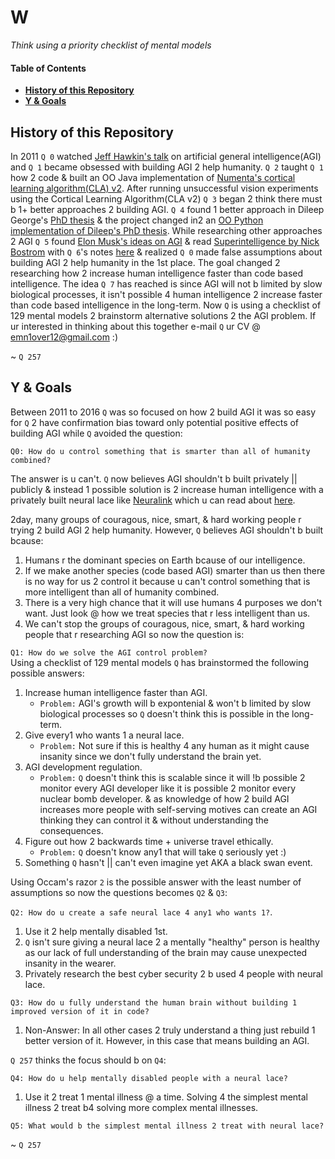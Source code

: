 # W

*Think using a priority checklist of mental models*  

#### Table of Contents
- **[History of this Repository](#history-of-this-repository)**
- **[Y & Goals](#y--goals)**

## History of this Repository

In 2011 `Q 0` watched [Jeff Hawkin's talk](https://www.ted.com/talks/jeff_hawkins_on_how_brain_science_will_change_computing) on artificial general intelligence(AGI) and `Q 1` became obsessed with building AGI 2 help humanity. `Q 2` taught `Q 1` how 2 code & built an OO Java implementation of [Numenta's cortical learning algorithm(CLA) v2](https://github.com/WalnutiQ/wAlnut/tree/MARK_II). After running unsuccessful vision experiments using the Cortical Learning Algorithm(CLA v2) `Q 3` began 2 think there must b 1+ better approaches 2 building AGI. `Q 4` found 1 better approach in Dileep George's [PhD thesis](https://github.com/WalnutiQ/papers/blob/master/Dileep_George_PGM/HowTheBrainMightWork.pdf) & the project changed in2 an [OO Python implementation of Dileep's PhD thesis](https://github.com/WalnutiQ/wAlnut/tree/MARK_III). While researching other approaches 2 AGI `Q 5` found [Elon Musk's ideas on AGI](https://youtu.be/h0962biiZa4)
& read [Superintelligence by Nick Bostrom](https://www.amazon.com/Superintelligence-Dangers-Strategies-Nick-Bostrom/dp/1501227742) with `Q 6`'s notes [here](https://github.com/WalnutiQ/wAlnut/issues/345) & realized `Q 0` made false assumptions about building AGI 2 help humanity in the 1st place. The goal changed 2 researching how 2 increase human 
intelligence faster than code based intelligence. The idea `Q 7` has reached is since AGI will not b limited by slow biological processes, it isn't possible 4 human intelligence 2 increase faster than code based intelligence in the long-term. Now `Q` is using a checklist of 129 mental models 2 brainstorm alternative solutions 2 the AGI problem. If ur interested in thinking about this together e-mail `Q` ur CV @ emn1over12@gmail.com :)

~ `Q 257`

## Y & Goals
Between 2011 to 2016 `Q` was so focused on how 2 build AGI it was so easy for `Q` 2 have confirmation bias toward only potential positive effects of building AGI while `Q` avoided the question:
  
`Q0: How do u control something that is smarter than all of humanity combined?`

The answer is u can't. `Q` now believes AGI shouldn't b built privately || publicly & instead 1 possible solution is 2 increase human intelligence with a privately built neural lace like [Neuralink](https://neuralink.com/) which u can read about [here](http://waitbutwhy.com/2017/04/neuralink.html). 

2day, many groups of couragous, nice, smart, & hard working people r trying 2 build AGI 2 help humanity. However, `Q` believes AGI shouldn't b built bcause:

1. Humans r the dominant species on Earth bcause of our intelligence.
2. If we make another species (code based AGI) smarter than us then there is no way for us 2 control it 
   because u can't control something that is more intelligent than all of humanity combined.
3. There is a very high chance that it will use humans 4 purposes we don't want. Just look @ how we treat species 
   that r less intelligent than us.
4. We can't stop the groups of couragous, nice, smart, & hard working people that r researching AGI so now the question is:

`Q1: How do we solve the AGI control problem?`  
Using a checklist of 129 mental models `Q` has brainstormed the following possible answers:

1. Increase human intelligence faster than AGI. 
   - `Problem:` AGI's growth will b expontenial & won't b limited by slow biological processes so `Q` doesn't think this is possible in the long-term. 
2. Give every1 who wants 1 a neural lace. 
   - `Problem:` Not sure if this is healthy 4 any human as it might cause insanity since we don't fully understand the brain yet. 
3. AGI development regulation.
   - `Problem:` `Q` doesn't think this is scalable since it will !b possible 2 monitor every AGI developer like it is possible 2 monitor every nuclear bomb developer. & as knowledge of how 2 build AGI increases more people with self-serving motives can create an AGI thinking they can control it & without understanding the consequences.
4. Figure out how 2 backwards time + universe travel ethically.
   - `Problem:` `Q` doesn't know any1 that will take `Q` seriously yet :) 
5. Something `Q` hasn't || can't even imagine yet AKA a black swan event. 

Using Occam's razor `2` is the possible answer with the least number of assumptions so now the questions becomes `Q2` & `Q3`:
  
`Q2: How do u create a safe neural lace 4 any1 who wants 1?`.

1. Use it 2 help mentally disabled 1st.
2. `Q` isn't sure giving a neural lace 2 a mentally "healthy" person is healthy as our lack of full understanding of the brain may cause unexpected insanity in the wearer.
3. Privately research the best cyber security 2 b used 4 people with neural lace. 

`Q3: How do u fully understand the human brain without building 1 improved version of it in code?`

1. Non-Answer: In all other cases 2 truly understand a thing just rebuild 1 better version of it. However, in this case that means building an AGI. 

`Q 257` thinks the focus should b on `Q4`:

`Q4: How do u help mentally disabled people with a neural lace?`

1. Use it 2 treat 1 mental illness @ a time. Solving 4 the simplest mental illness 2 treat b4 solving more complex mental illnesses.

`Q5: What would b the simplest mental illness 2 treat with neural lace?`

~ `Q 257`
